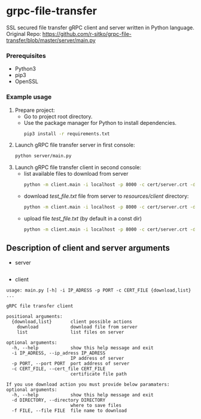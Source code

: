# grpc-file-transfer

SSL secured file transfer gRPC client and server written in Python language.
Original Repo: https://github.com/r-sitko/grpc-file-transfer/blob/master/server/main.py


### Prerequisites

* Python3
* pip3
* OpenSSL

### Example usage

1. Prepare project:
    - Go to project root directory.
    - Use the package manager for Python to install dependencies.
        ```bash
        pip3 install -r requirements.txt
        ```
1. Launch gRPC file transfer server in first console:
    ```bash
    python server/main.py 
    ```
1. Launch gRPC file transfer client in second console:
    - list available files to download from server
        ```bash
        python -m client.main -i localhost -p 8000 -c cert/server.crt -dir client/resources list
        ```
    - download *test_file.txt* file from server to *resources/client* directory:
        ```bash
        python -m client.main -i localhost -p 8000 -c cert/server.crt -dir client/resources  open  -f file1.txt
        ```
    - upload file *test_file.txt* (by default in a const dir)
        ```bash
        python -m client.main -i localhost -p 8000 -c cert/server.crt -dir client/resources  upload  -f damian.jpg -p part0003.txt
        ```
## Description of client and server arguments

* server
```
```
* client
```
usage: main.py [-h] -i IP_ADRESS -p PORT -c CERT_FILE {download,list} ...

gRPC file transfer client

positional arguments:
  {download,list}       client possible actions
    download            download file from server
    list                list files on server

optional arguments:
  -h, --help            show this help message and exit
  -i IP_ADRESS, --ip_adress IP_ADRESS
                        IP address of server
  -p PORT, --port PORT  port address of server
  -c CERT_FILE, --cert_file CERT_FILE
                        certificate file path

If you use download action you must provide below paramaters:
optional arguments:
  -h, --help            show this help message and exit
  -d DIRECTORY, --directory DIRECTORY
                        where to save files
  -f FILE, --file FILE  file name to download
```
